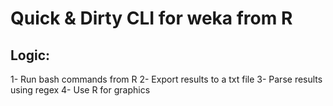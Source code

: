 # Quick & Dirty CLI for weka from R

## Logic:

1- Run bash commands from R 
2- Export results to a txt file
3- Parse results using regex
4- Use R for graphics

